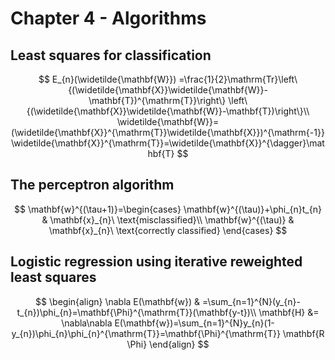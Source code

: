 # Chapter 4 - Algorithms

## Least squares for classification

$$
E_{n}(\widetilde{\mathbf{W}})
=\frac{1}{2}\mathrm{Tr}\left\{(\widetilde{\mathbf{X}}\widetilde{\mathbf{W}}-\mathbf{T})^{\mathrm{T}}\right\}
\left\{(\widetilde{\mathbf{X}}\widetilde{\mathbf{W}}-\mathbf{T})\right\}\\
\widetilde{\mathbf{W}}=(\widetilde{\mathbf{X}}^{\mathrm{T}}\widetilde{\mathbf{X}})^{\mathrm{-1}}\widetilde{\mathbf{X}}^{\mathrm{T}}=\widetilde{\mathbf{X}}^{\dagger}\mathbf{T}
$$

## The perceptron algorithm

$$
\mathbf{w}^{(\tau+1)}=\begin{cases}
\mathbf{w}^{(\tau)}+\phi_{n}t_{n} & \mathbf{x}_{n}\ \text{misclassified}\\
\mathbf{w}^{(\tau)} & \mathbf{x}_{n}\ \text{correctly classified}
\end{cases}
$$

## Logistic regression using iterative reweighted least squares 

$$
\begin{align}
\nabla E(\mathbf{w}) & =\sum_{n=1}^{N}(y_{n}-t_{n})\phi_{n}=\mathbf{\Phi}^{\mathrm{T}}(\mathbf{y-t})\\
\mathbf{H} &= \nabla\nabla E(\mathbf{w})=\sum_{n=1}^{N}y_{n}(1-y_{n})\phi_{n}\phi_{n}^{\mathrm{T}}=\mathbf{\Phi}^{\mathrm{T}} \mathbf{R \Phi}
\end{align}
$$